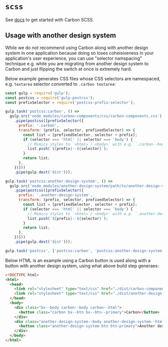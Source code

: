 # `scss`

See [docs](http://carbondesignsystem.com/getting-started/developers) to get started with Carbon SCSS.

## Usage with another design system

While we do *not* recommend using Carbon along with another design system in one application because doing so loses coheisiveness in your application's user experience, you can use "selector namspacing" technique e.g. while you are migrating from another design system to Carbon and just flipping the switch at once is extremely hard.

Below example generates CSS files whose CSS selectors are namespaced, e.g. `textarea` selector converted to `.carbon textarea`:

```javascript
const gulp = require('gulp');
const postcss = require('gulp-postcss');
const prefixSelector = require('postcss-prefix-selector');

gulp.task('postcss:carbon', () =>
  gulp.src('node_modules/carbon-components/css/carbon-components.css')
    .pipe(postcss([prefixSelector({
      prefix: '.carbon',
      transform: (prefix, selector, prefixedSelector) => {
        const list = [prefixedSelector, selector + prefix];
        if (selector === 'html' || selector === 'body') {
          // Mimics styles to `<html>`/`<body>` with e.g. `.carbon--body`
          list.push(`${prefix}--${selector}`);
        }
        return list;
      },
    })]))
    .pipe(gulp.dest('dist')));

gulp.task('postcss:another-design-system', () =>
  gulp.src('node_modules/another-design-system/path/to/another-design-system.css')
    .pipe(postcss([prefixSelector({
      prefix: '.another-design-system',
      transform: (prefix, selector, prefixedSelector) => {
        const list = [prefixedSelector, selector + prefix];
        if (selector === 'html' || selector === 'body') {
          // Mimics styles to `<html>`/`<body>` with e.g. `.another-design-system--body`
          list.push(`${prefix}--${selector}`);
        }
        return list;
      },
    })]))
    .pipe(gulp.dest('dist')));

gulp.task('postcss', ['postcss:carbon', 'postcss:another-design-system']);
```

Below HTML is an example using a Carbon button is used along with a button with another design system, using what above build step generaes:

```html
<!DOCTYPE html>
<html>
  <head>
    <link rel="stylesheet" type="text/css" href="./dist/carbon-components.css">
    <link rel="stylesheet" type="text/css" href="./dist/another-design-system.css">
  </head>
  <body>
    <div class="bx--body carbon--body carbon--html">
      <button class="carbon bx--btn bx--btn--primary">Carbon</button>
    </div>
    <div class="another-design-system--body another-design-system--html">
      <button class="another-design-system btn btn-primary">Another design system</button>
    </div>
  </body>
</html>
```

